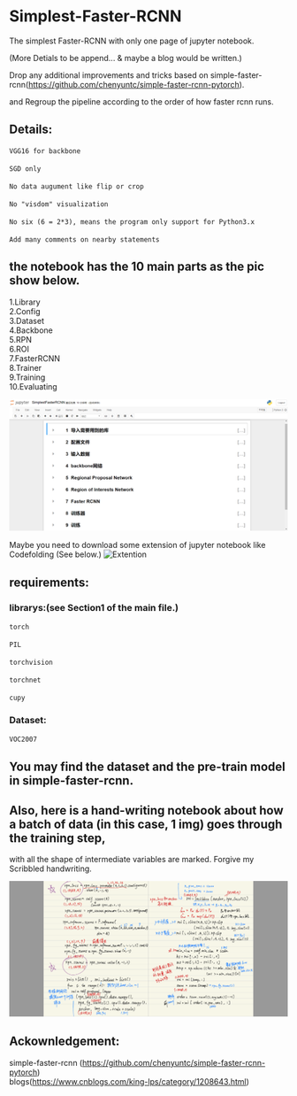 # Simplest-Faster-RCNN
The simplest Faster-RCNN with only one page of jupyter notebook.

(More Detials to be append... & maybe a blog would be written.)

Drop any additional improvements and tricks based on simple-faster-rcnn(https://github.com/chenyuntc/simple-faster-rcnn-pytorch).

and Regroup the pipeline according to the order of how faster rcnn runs.

## Details:

    VGG16 for backbone

    SGD only
    
    No data augument like flip or crop
    
    No "visdom" visualization
    
    No six (6 = 2*3), means the program only support for Python3.x
    
    Add many comments on nearby statements
     
## the notebook has the 10 main parts as the pic show below.

1.Library<br>
2.Config<br>
3.Dataset<br>
4.Backbone<br>
5.RPN<br>
6.ROI<br>
7.FasterRCNN<br>
8.Trainer<br>
9.Training<br>
10.Evaluating<br>

![notebook](https://github.com/cmd23333/The-Simplest-Faster-RCNN/blob/master/imgs/fileLook.png)


Maybe you need to download some extension of jupyter notebook like Codefolding (See below.)
![Extention](https://images.gitee.com/uploads/images/2020/0325/211646_78e5f010_5361668.png)
## requirements:

### librarys:(see Section1 of the main file.)

    torch
    
    PIL
    
    torchvision
    
    torchnet
    
    cupy

### Dataset:

    VOC2007

## You may find the dataset and the pre-train model in simple-faster-rcnn.

## Also, here is a hand-writing notebook about how a batch of data (in this case, 1 img) goes through the training step,
   with all the shape of intermediate variables are marked.
   Forgive my Scribbled handwriting.

![notes](https://github.com/cmd23333/The-Simplest-Faster-RCNN/blob/master/imgs/notesLook.png)

## Ackownledgement:
simple-faster-rcnn (https://github.com/chenyuntc/simple-faster-rcnn-pytorch)<br>
blogs(https://www.cnblogs.com/king-lps/category/1208643.html)<br>
